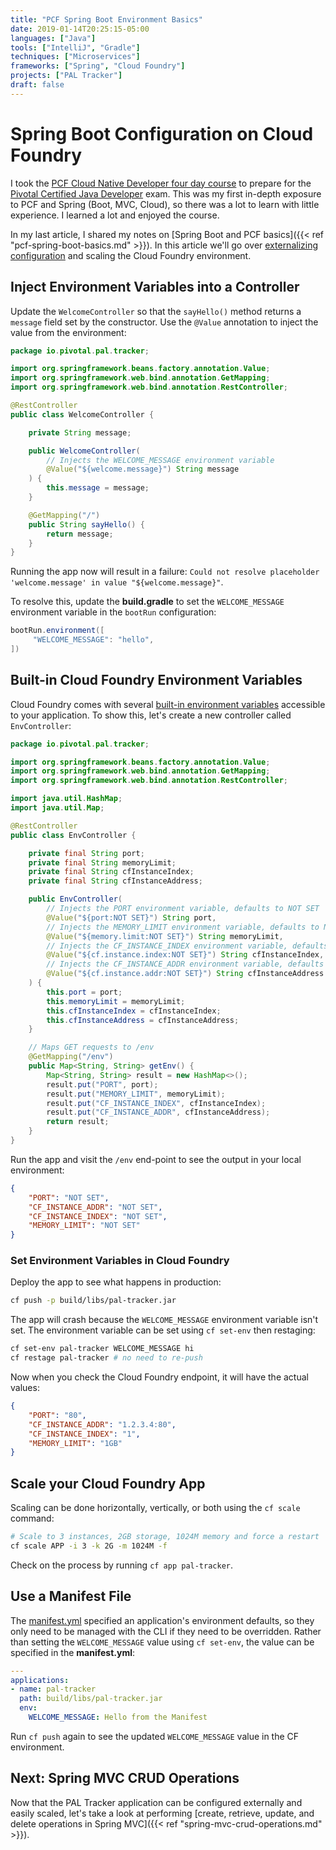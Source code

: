 ```yaml
---
title: "PCF Spring Boot Environment Basics"
date: 2019-01-14T20:25:15-05:00
languages: ["Java"]
tools: ["IntelliJ", "Gradle"]
techniques: ["Microservices"]
frameworks: ["Spring", "Cloud Foundry"]
projects: ["PAL Tracker"]
draft: false
---
```


# Spring Boot Configuration on Cloud Foundry

I took the [PCF Cloud Native Developer four day course](https://courses.education.pivotal.io/c/349802825/) to prepare for the [Pivotal Certified Java Developer](https://pivotal.io/training/certification/pivotal-developer-certification) exam. This was my first in-depth exposure to PCF and Spring (Boot, MVC, Cloud), so there was a lot to learn with little experience. I learned a lot and enjoyed the course.

In my last article, I shared my notes on [Spring Boot and PCF basics]({{< ref "pcf-spring-boot-basics.md" >}}). In this article we'll go over [externalizing configuration](https://12factor.net/config) and scaling the Cloud Foundry environment.

## Inject Environment Variables into a Controller

Update the `WelcomeController` so that the `sayHello()` method returns a `message` field set by the constructor. Use the `@Value` annotation to inject the value from the environment:

```java
package io.pivotal.pal.tracker;

import org.springframework.beans.factory.annotation.Value;
import org.springframework.web.bind.annotation.GetMapping;
import org.springframework.web.bind.annotation.RestController;

@RestController
public class WelcomeController {

    private String message;

    public WelcomeController(
        // Injects the WELCOME_MESSAGE environment variable
        @Value("${welcome.message}") String message
    ) {
        this.message = message;
    }

    @GetMapping("/")
    public String sayHello() {
        return message;
    }
}
```

Running the app now will result in a failure: `Could not resolve placeholder 'welcome.message' in value "${welcome.message}"`.

To resolve this, update the **build.gradle** to set the `WELCOME_MESSAGE` environment variable in the `bootRun` configuration:

```groovy
bootRun.environment([
     "WELCOME_MESSAGE": "hello",
])
```

## Built-in Cloud Foundry Environment Variables

Cloud Foundry comes with several [built-in environment variables](https://docs.run.pivotal.io/devguide/deploy-apps/environment-variable.html) accessible to your application. To show this, let's create a new controller called `EnvController`:

```java
package io.pivotal.pal.tracker;

import org.springframework.beans.factory.annotation.Value;
import org.springframework.web.bind.annotation.GetMapping;
import org.springframework.web.bind.annotation.RestController;

import java.util.HashMap;
import java.util.Map;

@RestController
public class EnvController {

    private final String port;
    private final String memoryLimit;
    private final String cfInstanceIndex;
    private final String cfInstanceAddress;

    public EnvController(
        // Injects the PORT environment variable, defaults to NOT SET
        @Value("${port:NOT SET}") String port,
        // Injects the MEMORY_LIMIT environment variable, defaults to NOT SET
        @Value("${memory.limit:NOT SET}") String memoryLimit,
        // Injects the CF_INSTANCE_INDEX environment variable, defaults to NOT SET
        @Value("${cf.instance.index:NOT SET}") String cfInstanceIndex,
        // Injects the CF_INSTANCE_ADDR environment variable, defaults to NOT SET
        @Value("${cf.instance.addr:NOT SET}") String cfInstanceAddress
    ) {
        this.port = port;
        this.memoryLimit = memoryLimit;
        this.cfInstanceIndex = cfInstanceIndex;
        this.cfInstanceAddress = cfInstanceAddress;
    }

    // Maps GET requests to /env
    @GetMapping("/env")
    public Map<String, String> getEnv() {
        Map<String, String> result = new HashMap<>();
        result.put("PORT", port);
        result.put("MEMORY_LIMIT", memoryLimit);
        result.put("CF_INSTANCE_INDEX", cfInstanceIndex);
        result.put("CF_INSTANCE_ADDR", cfInstanceAddress);
        return result;
    }
}
```

Run the app and visit the `/env` end-point to see the output in your local environment:

```json
{
    "PORT": "NOT SET",
    "CF_INSTANCE_ADDR": "NOT SET",
    "CF_INSTANCE_INDEX": "NOT SET",
    "MEMORY_LIMIT": "NOT SET"
}
```

### Set Environment Variables in Cloud Foundry

Deploy the app to see what happens in production:

```bash
cf push -p build/libs/pal-tracker.jar
```

The app will crash because the `WELCOME_MESSAGE` environment variable isn't set. The environment variable can be set using `cf set-env` then restaging:

```bash
cf set-env pal-tracker WELCOME_MESSAGE hi
cf restage pal-tracker # no need to re-push
```

Now when you check the Cloud Foundry endpoint, it will have the actual values:

```json
{
    "PORT": "80",
    "CF_INSTANCE_ADDR": "1.2.3.4:80",
    "CF_INSTANCE_INDEX": "1",
    "MEMORY_LIMIT": "1GB"
}
```

## Scale your Cloud Foundry App

Scaling can be done horizontally, vertically, or both using the `cf scale` command:

```bash
# Scale to 3 instances, 2GB storage, 1024M memory and force a restart
cf scale APP -i 3 -k 2G -m 1024M -f
```

Check on the process by running `cf app pal-tracker`.

## Use a Manifest File

The [manifest.yml](https://docs.cloudfoundry.org/devguide/deploy-apps/manifest.html) specified an application's environment defaults, so they only need to be managed with the CLI if they need to be overridden. Rather than setting the `WELCOME_MESSAGE` value using `cf set-env`, the value can be specified in the **manifest.yml**:

```yaml
---
applications:
- name: pal-tracker
  path: build/libs/pal-tracker.jar
  env:
    WELCOME_MESSAGE: Hello from the Manifest
```

Run `cf push` again to see the updated `WELCOME_MESSAGE` value in the CF environment.

## Next: Spring MVC CRUD Operations

Now that the PAL Tracker application can be configured externally and easily scaled, let's take a look at performing [create, retrieve, update, and delete operations in Spring MVC]({{< ref "spring-mvc-crud-operations.md" >}}).